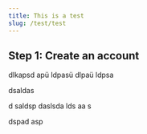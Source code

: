 ```yaml
---
title: This is a test
slug: /test/test
---
```


## Step 1: Create an account

dlkapsd apü ldpasü dlpaü ldpsa

dsaldas


d
saldsp
daslsda
lds
aa
s


dspad asp 

